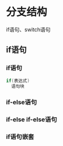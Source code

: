 # 分支结构
if语句、switch语句
## if语句
### if语句
```C
if(表达式)
  语句块
```
### if-else语句
### if-else if-else语句
### if语句嵌套

